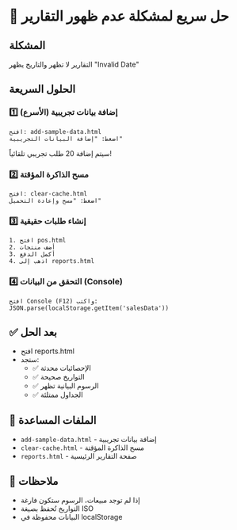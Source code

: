 # 🔧 حل سريع لمشكلة عدم ظهور التقارير

## المشكلة
التقارير لا تظهر والتاريخ يظهر "Invalid Date"

## الحلول السريعة

### 1️⃣ إضافة بيانات تجريبية (الأسرع)
```
افتح: add-sample-data.html
اضغط: "إضافة البيانات التجريبية"
```
سيتم إضافة 20 طلب تجريبي تلقائياً!

### 2️⃣ مسح الذاكرة المؤقتة
```
افتح: clear-cache.html
اضغط: "مسح وإعادة التحميل"
```

### 3️⃣ إنشاء طلبات حقيقية
```
1. افتح pos.html
2. أضف منتجات
3. أكمل الدفع
4. اذهب إلى reports.html
```

### 4️⃣ التحقق من البيانات (Console)
```
افتح Console (F12) واكتب:
JSON.parse(localStorage.getItem('salesData'))
```

## ✅ بعد الحل
- افتح reports.html
- ستجد:
  - ✅ الإحصائيات محدثة
  - ✅ التواريخ صحيحة
  - ✅ الرسوم البيانية تظهر
  - ✅ الجداول ممتلئة

## 🎯 الملفات المساعدة
- `add-sample-data.html` - إضافة بيانات تجريبية
- `clear-cache.html` - مسح الذاكرة المؤقتة
- `reports.html` - صفحة التقارير الرئيسية

## 📝 ملاحظات
- إذا لم توجد مبيعات، الرسوم ستكون فارغة
- التواريخ تُحفظ بصيغة ISO
- البيانات محفوظة في localStorage
